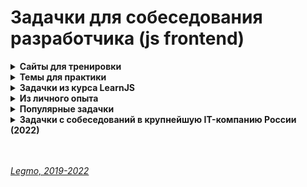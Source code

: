 <h1>Задачки для собеседования разработчика (js frontend)</h1>

[//]: # (Сайты для тренировки)
<details><summary><b>Сайты для тренировки</b></summary><p>

- [codingame.com](https://www.codingame.com)
- [codewars.com](https://www.codewars.com)
- [leetcode.com](http://leetcode.com/)
- [hackerrank.com](https://www.hackerrank.com/)
- [coderbyte.com](https://coderbyte.com/)
- [Топ 8 лучших ресурсов для практики программирования в 2018](https://habr.com/ru/post/414009/)

<br></p>
</details> 

[//]: # (Темы для практики)
<details><summary><b>Темы для практики</b></summary><p>

- циклы
- методы массивов
- промисы
- React - хуки
- TypeScript

<br></p>
</details> 

[//]: # (Задачки из курса LearnJS)
<details><summary><b>Задачки из курса LearnJS</b></summary><p>

- Циклы - https://learn.javascript.ru/while-for#tasks
- Switch - https://learn.javascript.ru/switch#tasks
- Методы строк - https://learn.javascript.ru/string#tasks
- Массивы
  - https://learn.javascript.ru/array#tasks
  - https://learn.javascript.ru/array-methods#tasks
- Объекты
  - https://learn.javascript.ru/object#tasks
  - https://learn.javascript.ru/object-methods#tasks
- Рекурсия и стек - https://learn.javascript.ru/recursion#tasks
- Замыкания - https://learn.javascript.ru/closure#tasks
- Bind - https://learn.javascript.ru/bind#tasks
- Call, Apply - https://learn.javascript.ru/call-apply-decorators#tasks
- Timeout - https://learn.javascript.ru/settimeout-setinterval#tasks
- Колбэки
- Промисы
  - https://learn.javascript.ru/promise-basics#tasks
  - https://learn.javascript.ru/promise-chaining#tasks
- Async/Await
  - https://learn.javascript.ru/async-await#tasks

<br></p>
</details> 

[//]: # (Из личного опыта)
<details><summary><b>Из личного опыта</b></summary><p>

***

[//]: # (В каком порядке выведутся «console.log»)
<details id="task-1"><summary><b>В каком порядке выведутся «console.log»</b></summary><p>

```js
console.log('1')
setTimeout(function foo() {
  console.log('2')
}, 0)
console.log('3')

// Ответ: 1, 3, 2
```

```js
console.log('Start');

setTimeout(function timeout() {
  console.log('Timeout');
}, 0);

const promise = new Promise(function (resolve, reject) {
  console.log('Promise'); // Выполянется как обычный синхронный код
  resolve(true);
});

promise.then(function () {
  console.log('Then'); // Очередь микрозадач
});

console.log('End');

// Ответ: Start,  Promise, End, Then, Timeout
```

```js
console.log('Start');

setTimeout(function timeout() {
  console.log('Timeout');
}, 0);

//В стэке отрабатывает resolve, и отправляет .then в очередь микрозадач
Promise.resolve().then(function () {
  console.log('Then');
})

console.log('End');

// Ответ: Start,  End,  Then, Timeout
```

```js
console.log('Start');

setTimeout(function timeout() {
  console.log('setTimeout');
}, 0);

Promise.resolve().then(function () {
  console.log('Promise 1');
}).then(function () {
  console.log('Promise 2');
})

console.log('End');

// Ответ: Start,  End,  Promise 1, Promise 2, Timeout
```

```js
setTimeout(()=>{
  console.log('timeOut 1');
}, 0)
  
console.log(1);
  
new Promise(resolve => {
  console.log("Promise")
  setTimeout(()=>{
    console.log('timeOut 2');
    resolve()         // обратить внимание! После этого момента всё идёт немного иначе.Следом сразу отработают then. — т.к. resolve() прерывает очередь макрозадач, и отрабатывают все then
  }, 0)
})
.then(() => {
  console.log("then1")
})
.then(() => {
  console.log("then2")
})
        
console.log(4);
  
setTimeout(()=>{
  console.log('timeOut 3');
}, 0)

// 1, Promise, 4, timeOut 1, timeOut 2 (Сработал resolve! Очередь макрозадач прервалась) then1, then2, timeOut 3
```

```js
console.log('start');  // Выполянется как обычный синхронный код

setTimeout(function(){
  console.log('timeout 5');
}, 5 );
  
setTimeout(function(){
  console.log('timeout 0');
}, 0 );

const promise = new Promise(function(resolve, reject) {
  console.log('promise');  // Выполянется как обычный синхронный код
  resolve(true);
});

promise
.then(
  function(){console.log('then 1');}  // Очередь микрозадач
)
.then(
  function(){console.log('then 2');}  // Очередь микрозадач
);
  
console.log('end ');  // Выполянется как обычный синхронный код
  
//start, promise, end
//then 1 - then/catch всегда после обычных задач (это microtasks)
//then 2
//timeout 0 - timeout/interval выполняются в самом конце, после
//timeout 5
```

```js
setTimeout(()=>{
  console.log('timeOut');
}, 0)
    
console.log(1);
    
new Promise(resolve => {
  console.log("Promise")
  setTimeout(()=>{
    console.log('777');
    resolve()         // Внимание! Дальше всё идёт иначе — промис разрешился, макротаск прервался. Следом отработают then
  }, 0)
})
.then(() => {
  console.log("then1")
})
.then(() => {
  console.log("then2")
})
          
console.log(4);
    
setTimeout(()=>{
  console.log('timeOuts');
}, 0)
  
// 1, Promise, 4, timeOut, 777, (Сработал resolve! Очередь макрозадач прервалась) then1, then2, timeOuts
```

```js
var a = 5;
  
setTimeout(function timeout(){
  console.log(a);
  a = 10;
}, 0)
    
var p = new Promise(function(resolve, reject){
  console.log(a);
  a = 25;
  resolve();
})
  
p.then(function(){
  a = 15;
  console.log(a)
})   
  
console.log(a);

  
// 5, 25, 15, 15
```

**Подробнее**
- [Legmo - JS. Работа движка JS](../JS/JS.md#engine)
- [Legmo - JS. Асинхронность](../JS/JS.md#asynchrony)

<br></p>
</details> 

[//]: # (Числа Фибоначчи. Рекурсия)
<details id="task-2"><summary><b>Числа Фибоначчи. Рекурсия</b></summary><p>

Напишите функцию fib(n) которая возвращает n-е число Фибоначчи.
- Последовательность [чисел Фибоначчи](https://ru.wikipedia.org/wiki/%D0%A7%D0%B8%D1%81%D0%BB%D0%B0_%D0%A4%D0%B8%D0%B1%D0%BE%D0%BD%D0%B0%D1%87%D1%87%D0%B8) определяется формулой `Fn = Fn-1 + Fn-2`.
- То есть, следующее число получается как сумма двух предыдущих.
- Первые два числа равны `1`, затем `2(1+1)`, затем `3(1+2)`, `5(2+3)` и так далее: `1, 1, 2, 3, 5, 8, 13, 21...`.
- Напишите функцию `fib(n)` которая возвращает `n-е` число Фибоначчи.

**Вариант 1 - Рекурсия**
```js
function test(n) {
  if (n <= 1) { return 1 }
  else {
    return  test(n - 1) + test(n - 2);
  }
  alert( test(3) ); // 2
}
```
<br>
<br>

**Вариант 2 - Рекурсия + мемоизация** 
- чтоб по несколько раз не высчитывать одно и то же значение
```js
// ДОДЕЛАТЬ!!!! ОШИБКИ!!!

function fib(n) { 
    let map = new Map();
    let a = n-1;
    let b = n-2;
    let stepA = null;
    let stepB = null;
    
    if (n <= 1) {
        return 1
    } 
    else {
        //Оптимизировать:
        //Надо ли всегда прверять map.has(a), если map.has(b) === false ?
        //вынести в f(x) повторяющийся код (поиск в map, если нет - присваивать в map и рекурсия) 
        
        if(map.has(b)) { 
            stepB = map.get(b)
        } else {
            stepB = fib(b);
            map.set(b, stepB);
        };
            
        if(map.has(a)) {
          stepA = map.get(a)
        } else {
            stepA = fib(a);
            map.set(a, stepA);
        };
    
        return stepA + stepB;
        
    }
}

console.log(fib(3)); // 2
console.log(fib(7)); // 13
//console.log(fib(77)); // 5527939700884757
```
  <br>
  <br>

**Вариант 3 - цикл for** 
- любая рекурсия может быть сведена к циклу
- начнёт с 1 и 2, затем из них получит fib(3) как их сумму, затем fib(4)как сумму предыдущих значений, затем fib(5)
  и так далее, до финального результата. На каждом шаге нам нужно помнить только значения двух предыдущих чисел
  последовательности.
- ```js
    function test(n) {
      let prev = 1;
      let cur = 1;
      for (let i = 3; i <= n; i++) {
        let temp = prev + cur;
        prev = cur;
        cur = temp;
      }
      return cur;
    }
  ```
<br>
<br>

**Вариант 4 - цикл for + деструктурирующее присваивание**
```js
function fib(n) {
  let cur = 1, prev = 1;
  for (let i = 3; i <= n; i++) {
    // cur = актуальное значение. Сумма «актуального» числа из пред. итерации и «предыдущего» числа из пред. итерации 
    // prev = предыдущее значение
    [cur, prev] = [cur + prev, cur]; 
  }
  return cur;
}
```
<br>
<br>

**Ссылки**
- [learn.javascript.ru - Задачка «Числа Фибоначчи» с решением](https://learn.javascript.ru/task/fibonacci-numbers)
- [Пример решения через «for» + деструктурирующее присваивание](https://ilyachalov.livejournal.com/162627.html)

<br></p>
</details> 

[//]: # (Генерация строки из массива объектов)
<details id="task-3"><summary><b>Генерация строки из массива объектов</b></summary><p>

**Задача**
- есть массив однотипных объектов, у каждого есть свойства value, order, expired.
  - надо написать функцию которая
    - исключить объекты с expired=true,
    - оставшиеся отсортировать по значению order (предполагалось использовать метод sort),
    - потом взять значения свойства value,
    - сделать каждому значению reverse,
    - записать всё это в строку,
    - при этом ни один символ в строке не должен повторяться дважды (предполагалось использовать коллекцию Set)
```js
// Написать функцию, либо последовательность операций, которая вернёт результат следующих условий:
// результате есть строка из сконкатенированных value элементов коллекции, расположенных в обратном порядке
// реузльтат не содержит одинаковых букв, если буква уже добавлена в строку, она более не добавляется
// результат собирается только из непросроченных записей (т.е. из тех, у которых expired: false)
// результат конкатенируется в порядке возрастания order
  
const input = [
  {value: 'qweq', order: 4, expired: false},
  {value: 'asdq', order: 2, expired: true},
  {value: 'jkri', order: 1, expired: false},
  {value: 'oiod', order: 3, expired: false},
];
```  
<br>
<br>

1. **Решение «в лоб»**
```js
const input = [
  {value: 'qweq', order: 4, expired: false},
  {value: 'asdq', order: 2, expired: true},
  {value: 'jkri', order: 1, expired: false},
  {value: 'oiod', order: 3, expired: false},
];

console.log('start: ', input)

let actual = input.filter(obj => !obj.expired)

console.log('actual: ', actual)

const temp = actual;
let sorted = temp.sort((a,b) => a.order-b.order)

console.log('sorted 1: ', sorted)

let reversed = sorted.map(obj => {
  let objCopy = {...obj};
  console.log(objCopy.value);
  objCopy.value = objCopy.value.split("").reverse().join("");
  console.log(objCopy.value);
  return objCopy;
})
console.log('reversed: ', reversed)

let output = sorted.reduce((result, current) => {
    let valArray = current.value.split("");
    let finalStr = ''
    valArray.forEach((item, index, array) =>{
    console.log('result', result, 'item: ', item)
        if(!result.includes(item) && !finalStr.includes(item)) {
            finalStr = finalStr + item;
        }
    })
    return result + finalStr;
}, '' );

console.log('output: ', output)
```
<br>
<br>

2. **Решение «в лоб» через SET**
```js
const input = [
  {value: 'qweq', order: 4, expired: false},
  {value: 'asdq', order: 2, expired: true},
  {value: 'jkri', order: 1, expired: false},
  {value: 'oiod', order: 3, expired: false},
];

let actual = input.filter(obj => !obj.expired)

const temp = actual;
let sorted = temp.sort((a,b) => a.order-b.order)

let reversed = sorted.map(obj => {
  let objCopy = {...obj};
  console.log(objCopy.value);
  objCopy.value = objCopy.value.split("").reverse().join("");
  console.log(objCopy.value);
  return objCopy;
})

let output = new Set(); 

sorted.map(obj => {
  let valArray = obj.value.split("");

  valArray.map(symb => {
    output.add(symb)
  })
}, '' );

output = [...output].join('')
```
<br>		
<br>

3. **Решение оптимизированное**
```js
const input = [
  {value: 'qweq', order: 4, expired: false},
  {value: 'Asdq', order: 2, expired: true},
  {value: 'jkri', order: 1, expired: false},
  {value: 'oiod', order: 3, expired: false},
];

const temp = [...actual];
let set = new Set(); 

let actual = temp.filter(obj => !obj.expired)
let sorted = actual.sort((a,b) => a.order-b.order)

sorted.map(obj => {
  let valArray = obj.value.split("").reverse();
  valArray.map(symb => set.add(symb));
})

let output = [...set].join('');

console.log('output:', output); //irkjdoqew
```

<br></p>
</details> 

[//]: # (Обработка строки — вырезать N восклицательных знаков)
<details id="task-4"><summary><b>Обработка строки — вырезать N восклицательных знаков</b></summary><p>

**Задача**
- Напишите функцию, которая принимает строку и удаляет из неё N восклицательных знаков
```js
  const removeExclamations = (str, count) => {};
  console.log(removeExclamations('!!!Hello, !!world!', 5)) //Hello, world!
```

**Решение**
- Решил через `map`. Можно было через `filter`, но так тоже ок.
```js
const removeExclamations = (str, count) => {
    let strArray = str.split('');
    let result = '';
    strArray.map(symbol =>{
        if((symbol === '!') && (count > 0)) {
           count--;
           return;  
        }
        else {
            result = result + symbol;
        }
    });
    return result;
};
console.log(removeExclamations('!!!Hello, !!world!', 5)) //Hello, world!
```

<br></p>
</details> 

[//]: # (Найти пересечение двух массивов чисел)
<details id="task-5"><summary><b>Найти пересечение двух массивов чисел</b></summary><p>

Написать функцию находящую пересечение двух массивов чисел.
  
**Задача**
```js
const a = [1, 10, 2, 6, 9, -32];
const b = [-7, 1, 9, 8, 0, 1, 10];
const intersect = (a,b) => {
//your code here
}
//console.log(intersect(a,b)); //[1,9,10]
```

**Решение**
```js
const a = [1, 10, 2, 6, 9, -32];
const b = [-7, 1, 9, 8, 0, 1, 10];

const intersect = (a, b) => {  
  let bCopy = [...b];  
  let result = new Set;  
  
  a.map((itemA, index) => {
    bCopy.forEach(itemB => {
        (itemA === itemB) && result.add(itemA); 
    })  
  })  
  return Array.from(result);}  
  
console.log(intersect(a, b)); //[1,9,10]
```

<br></p>
</details> 

[//]: # (Сортировка массива чисел по их квадратам)
<details id="task-6"><summary><b>Сортировка массива чисел по их квадратам *</b></summary><p>

- Отсортировать исходный массив положительных и отрицательных чисел по их квадратам. 
- Использовать алгоритм не требующий много памяти

**Решение 1 — «в лоб»**
```js
let orig = [-1,3,1,7,-5,2];
console.log(original)
let abs = orig.map(item => Math.abs(item))
let final = abs.sort((a, b) => (a*a) - (b*b) );
console.log(final)
```

<br></p>
</details> 

[//]: # (React. Создать компонент, который по нажатию кнопки создаёт новый <input>, с валидаций)
<details id="task-7"><summary><b>React. Создать компонент, который по нажатию кнопки создаёт новый «input», с валидаций</b></summary><p>

**Задача**
- написать React-компонент, который по нажатию кнопки создаёт новый инпут. Все значения валидируются формой validate. Если форма невалидна — кнопка «Сохранить» disabled.
- Добавление любого количества input'ов по кнопке
- Валидация введённого во все input значения с помощью функции `validate`
- Если форма не валидна - кнопка «Сохранить» должна быть `disabled`

**Решение**
```tsx
import { useState, useEffect, useRef } from "react";

const App:PropTypes = () => {
  let [fieldsetCount, setFieldsetCount] = useState(0);
  let [fields, setFields] = useState<any>({});
  let [formStatus, setFormStatus] = useState(false);
  const itemsRef = useRef<HTMLInputElement>();

  const range = (count:number) => {
    if(count > 0) {
      return Array(count).fill(count)
    } else {
      return [];
    }
  };

  const submitForm = (e: React.FormEvent<HTMLInputElement>) => {
    e.preventDefault();
    // some submit logic will be here
    console.log('submit')
    return true
  }

  const isInputValid = (value:string) => {
    // some validation logic will be here
    let result = true;
    console.log(`validation of ${value} is ${result}`)
    return result;
  };

  const isFormValid = () => {
    if(fieldsetCount > 0) {
      for (let key in fields) {
        if (!fields[key].isValid) {
          setFormStatus(false);
          return false
        }
      }
      setFormStatus(true);
      return true
    }
  };

  const addFieldset = () => {
    const name = fieldsetCount + 1;
    setFieldsetCount(count => count + 1)

    setFields({
      ...fields,
      [name]: {
        isValid: false,
      },
    })
  }

  const handleInputChange = (e:any) => {
    const name = e.target.name;
    const value = e.target.value;
    const currentField = itemsRef.current[name];
    if(isInputValid(value)) {
      setFields({
        ...fields,
        [name]: {
          isValid: true,
        },
      })
      currentField.classList.add("valid");
    } 
    else {
      setFields({
        ...fields,
        [name]: {
          isValid: false,
        },
      })
      currentField.classList.add("invalid");
    }
  }

  const FieldsetsGroup = range(fieldsetCount).map((field, index) => {
     const fieldName = index+1;
     return <fieldset key={fieldName}>
      <input 
        type="text" 
        name={fieldName} 
        ref={el => (itemsRef.current[fieldName] = el)}
        onChange={e => handleInputChange(e)}
      />
    </fieldset>
  });
  
  useEffect(() => isFormValid());

  const ButtonSubmit = <button 
    type="submit" 
    onClick={submitForm}
    disabled={!formStatus}
  >
    Submit
  </button>;


  const ButtonAddField = <button onClick={() => addFieldset()}>
    Add intput ({fieldsetCount})
  </button>


  return (
    <>
      <form className="App" onSubmit={submitForm}>
        {FieldsetsGroup}
        {ButtonSubmit}
      </form>
      {ButtonAddField}
    </>
  );
}
```

<br></p>
</details> 

[//]: # (React. Найти все ошибки в компоненте. Типизировать хук useState)
<details id="task-8"><summary><b>React. Найти все ошибки в компоненте. Типизировать хук useState()</b></summary><p>

**Задачка**
```
//Найти все ошибки
export const ComponentA = () => {
  const [state, setState] = useState([
    {id: 1, name: "a", status: true}, 
    {id: 2, name: "b", status: false}, 
    {id: 3, name: "c", status: true}, 
  ])

  return (
    <div>
      {state.map((item, index) => (
         <div>
           <label key={index} for={item.id}></label>
           <input type="caheckbox" id={item.id} onChange={ev => {
               state[index].status = ev.target.checked;
           }}/>
           {item.name}
         </div> 
      ))}
    </div>
  )
}
```
<br>
<br>

**Решение (проверить могут быть ошибки)**
```

export const ComponentA = () => {
  const [state, setState] = useState<Array<{id:number, name:string, status:boolean}>>([
    {id: 1, name: "a", status: true}, 
    {id: 2, name: "b", status: false}, 
    {id: 3, name: "c", status: true}, 
  ])

  const setStatus = (e) => {
    setState([
      //...state,
      //state[index].status = e.target.checked
      state.map((item,index) => {
         if(item.id === e.target.id){
           return {
             ...item,
             status: e.traget.checked,
           }
         }
         else {
           return item;
         }
      })
    ]);
  }
  
  return (
    <div>
      {state.map((item, index) => (
         <div>
           <label key={index} for={item.id}></label>
           <input type="caheckbox" id={item.id} onChange={ev => setStatus(e)}/>
           {item.name}
         </div> 
      ))}
    </div>
  )
}

```
<br>
<br>

**Комментарии**
- key ставить родительскому элементу внутри map(), а не вложенном элементу
- почему в key лучше использовать id, а не index
- onChange - использовать SetState() вместо прямого присваивания нового значения (state[index].status =
  e.target.checked)
- вообще концептуально неправильно ориентироваться на e.target.checked — лучше оперировать pRevState

<br></p>
</details> 

[//]: # (Написать асинхронную функцию запроса данных. 5 попыток. Промис)
<details id="task-9"><summary><b>Написать асинхронную функцию запроса данных. 5 попыток. (Промис)</b></summary><p>

Написать функцию getData, которая запрашивает данные по url и
в случае неуспешного запроса, повторяет его еще 5 раз
в случае неудачи возвращает ошибку “Заданный URL недоступен”
Как делаем запрос (fetch или что-то ещё - не важно)

```js
function getData() { }

getData('https://example.com')
  .then(console.log)
  .catch(console.error)
```

Решение 2
```js
const getData = str  => {return new Promise(
  (resolve, reject) => {

    let getResult = (str) => {
      const numb = +(Math.random() * 10). toFixed(4);
      return numb;
    }
    let result = getResult('STEP '+ 1);
    let count = 1;

    for(; count<6; count++) {

      if (result > 9) {
        console.log('Finish')
        resolve('YES!!!');
        break
      }
      else {
        result = getResult('STEP '+ (count+1));
      }
    }

    if(count === 6) {
      reject('Noooo')
    }

  }
)}

getData('AAA')
.then(result => console.log(result))
.catch(err => console.error(err));

```

Решение 1
```js
  function getData(str) { 
    console.log('getData start')

    let getResult = (str) => {
      //console.log('getResult', str);
      const numb = +(Math.random() * 10). toFixed(4);
      return numb;
    }
    let result = getResult('STEP '+ 1);

    for(let i=1; i<6; i++) {
      console.log('st-',i);
      console.log('result', result);

      if (result > 5) {
        console.log('Finish')
        return true;
      }
      else {
        result = getResult('STEP '+ (i+1));
      }
    }
  }

```

<br></p>
</details> 

[//]: # (Написать асинхронную функцию запроса данных. 5 попыток. Промис)
<details id="task-10"><summary><b>Написать синхронную функцию генерации случайного числа > Х. 5 попыток.</b></summary><p>

- Написать синхронную функцию
- Внутри функции генерируем случайное число
- Если число больше 0,5 - возвращаем его
- Если число меньше 0,5 - вызываем снова. И так 5 раз
- Если 5 раз неудача - выводим console.log

ВАРИАНТ через рекурсию
```js
function getNumberRec(count=5) {
  const randomNumber = Math.random();
  
  if (randomNumber > 0.9) {
    return(randomNumber);
  } 
  else {
      count--;
      if(count > 0) {
        getNumberRec(count);
      }
  }
}
getNumberRec();
```

ВАРИАНТ через for
```js
function getNumber() {
    let randomNumber = Math.random();
    
    if(randomNumber > 0.7) {
      console.log('Finish');
    } else {
      for(let i=0; i<6; i++) {
        randomNumber = Math.random();
      }
    }
}
getNumber();
```

ВАРИАНТ через while
```js
function getNumber() {
  let randomNumber = Math.random();
  let counter = 5;

  while(counter > 0) {
    console.log(`Step ${counter} randomNumber = ${randomNumber}`);
    if (randomNumber > 1) {
      console.log('randomNumber', randomNumber);
      return randomNumber;
    }
    else {
      randomNumber = Math.random();
      counter --;
    }
  }
}
```

<br></p>
</details> 

[//]: # (TypeScript. Типизировать функцию *)
<details id="task-11"><summary><b>TypeScript. Типизировать функцию *</b></summary><p>

**Задачка**
```js
/* 
 Есть объект X (произвольный) и функция getProperty, которая на вход принимает произвольный объект 
 и строковое значение свойств
 необходимо при помощи TypeScript допилить функцию getProperty таким образомю чтобы на этапе написания кода 
 в строке getProperty(X, 'm') компилятор выдавал ошибку «Argument of type '"m"' is not assignable to parameter of type '"a"' | '"b"' | '"c"' | '"d"'»
*/

const X = {a:1, b: 2, c: 3, d:4}
  
let getProperty = function(obj, key){
  return obj[key]
}
  
//getProperty(X,a)
//getProperty(X,m) 
  
// Должно получиться что-то вроде: 
// let getProperty:<V extends Record<string, >, T extends keyof V> = function(obj: V, data: T) => number;
```  

<br></p>
</details> 

[//]: # (React. Console.log внутри setTimeout внутри UseEffect *)
<details id="task-12"><summary><b>React. Console.log внутри setTimeout внутри UseEffect() *</b></summary><p>

- в `return ()` компонента есть кнопка. При клике она увеличивает счётчик в `useState()`
- есть `useEffect()`, в нём `setTimeout`, в нём `console.log`, который выводит значения счётчика
- если мы быстро нажмем несколько раз на кнопку (прям моментально) — какие значения выведет `console.log`?

**Задача**
```jsx
//Что будет выведено в console.log если очень быстро нажать 3 раза подряд на кнопку?

import React, {useStae, useEffect} from "react";
import ReactDOM  from "react-dom"; 

function Exmple() {
  const [count, setCount] = useState(0);
  
  useEffect(() => {
    setTimeout(() => {
      console.log(`You clicked ${count} times`)
    }, 3000);
  });
  
  return (
    <div>
      <p>You clicked {count} times</p>
      <button onClick={() => setCount(count +1)}>
        Click me
      </button>
    </div>    
  )
}

const rootElement = document.getElementById("root");
ReactDOM.render(<Example />, rootElement);
```

**Решение**
- Будут выведены числа 1-2-3
- При каждом клике useEffect создаёт замыкание и запоминает своё значение useState. 
- Когда таймер отработает — он возьмёт значение из замыкания
- Как-то так
- +
- выведет 1,2,3... - при каждом клике меняется счётчик в useState(), его значение хранится в замыкании с `setTimeout`
- когда таймер «дотикает» — он выведет в консоль значения счётчика из замыкания

<br></p>
</details>

[//]: # (Алгоритмы. Есть линейный график из множества точек, предложить алгоритм его построения *)
<details id="task-12"><summary><b>Алгоритмы. Есть линейный график из множества точек, предложить алгоритм его построения * </b></summary><p>

- К сожалению картинка графика не сохранилась, опишу «на пальцах» 
- График состоит из множества близко расположенных точек
- график растёт, но не равномерно, а как «зубья пилы»
- На локальных максимумах цвет точек меняется: те что «локально повыше» - ближе к красному, те что пониже - к синему.
- цвет меняется именно локально, а не абсолютно
  - Предположим, число = высота точек по y
  - `a`=3, `b`=4, `c`=6, `d`=3.7, `e`=4.5, `f`=7, `g`=6.2
  - тогда точки `с` и `f` будут по цвету ближе к красному
  - а точки `a`, `d` и `g` — ближе к синему
  - примерно так

<br></p>
</details> 

***

<br></p>
</details> 

[//]: # (Популярные задачки)
<details><summary><b>Популярные задачки</b></summary><p>

****

[//]: # (Использование var/let в «for»)
<details><summary><b>Использование var/let в «for()»</b></summary><p>

Использование `var`/`let` в `for()`.<br>
Могут дать в связке с «замыканиями» или другими задачами.

<br></p>
</details> 

[//]: # (Замыкания - написать функцию, add, чтобы вызов add_1_2_ вернул 3)
<details><summary><b>Замыкания - написать функцию, add, чтобы вызов add(1)(2) вернул 3</b></summary><p>

```js
//Стерлочная
const add = x => y => {
  return x + y;
};
const res = add(3)(6);
console.log(res);  // вернёт 9
```

```js
//Обычная
function fA() {
  var currentCount = 1;
  function fB() { 
    return currentCount++;
  };
  return fB;
}
var counter1 = fA();     
console.log(counter1()); // 1
console.log(counter1()); // 2
console.log(counter1()); // 3

// создаём другой счётчик, он будет независим от первого
var counter2 = fA();
console.log(counter2()); // 1
```

<br></p>
</details> 

[//]: # (Замыкания, this - написать декоратор для кэширования)
<details><summary><b>Замыкания, this - написать декоратор для кэширования</b></summary><p>

```js
let worker = {
  //Вариант 1 -  без func.call(this, x) 
  // здесь может быть страшно тяжёлая задача для процессора
  // alert(`Called with ${x}`);
  // return x;

  //Вариант с использование метода объекта - для демонатрации func.call(this, x) 
  someMethod() {
    return 1;
  },
  slow(x) {
    // здесь может быть страшно тяжёлая задача для процессора
    alert("Called with " + x);
    return x * this.someMethod();
  }
};

function cachingDecorator(func) {
  let cache = new Map();
  return function(x) {
    if (cache.has(x)) { // если кеш содержит такой x,
      return cache.get(x); // читаем из него результат
    }

    // иначе, вызываем функцию
    //Вариант 1 - без привязки this
    // let result = func(x); // вариант 
  
    //Вариант 2 - с привязкой this
    let result = func.call(this, x); // .call() позволяет вызывать функцию, явно устанавливая this.
    cache.set(x, result); //кешируем (запоминаем) результат
    return result;
  };
}

worker.slow = cachingDecorator(worker.slow); // добавляем к функции обёртку-декоратор, делаем её кеширующей

alert( worker.slow(2) ); // работает
alert( worker.slow(2) ); // работает, не вызывая первоначальную функцию (кешируется)
```

- [learn.javascript.ru - Декораторы и переадресация вызова, call/apply](https://learn.javascript.ru/call-apply-decorators)

<br></p>
</details> 

[//]: # (Армия функций *)
<details><summary><b>Армия функций *</b></summary><p>

  - https://learn.javascript.ru/task/make-army
  - https://learn.javascript.ru/let-const
  - https://qna.habr.com/q/365769

<br></p>
</details> 

[//]: # (Рекурсия - возведение в степень)
<details><summary><b>Рекурсия - возведение в степень</b></summary><p>

```js
//через рекурсию
function pow(x, n) {
  if (n == 1) {
    return x;
  } else {
    return x * pow(x, n - 1);
  }
}
alert(pow());
```

```js
//итеартивно, цикл for
function pow(x, n) {
  let result = 1;
  for (let i = 0; i < n; i++) {
    result *= x; // умножаем result на x n раз в цикле
  }
  return result;
}
alert( pow(2, 3) ); // 8
```

<br></p>
</details> 

[//]: # (Рекурсия - поиск факториала)
<details><summary><b>Рекурсия - посик факториала</b></summary><p>

- Число, умноженное на "себя минус один", затем на "себя минус два", и так далее до 1

```js
function fact(n) {
  if(n == 1) {
    return 1
  }
  else {
    return n * fact(n - 1);
  }
}
alert( fact(4) ); // 24
```

- [learn.javascript.ru - Рекурсия](https://learn.javascript.ru/recursion#dva-sposoba-myshleniya]v

<br></p>
</details> 

[//]: # (Рекурсия - вывод односвязного списка *)
<details><summary><b>Рекурсия - вывод односвязного списка *</b></summary><p>

- [learn.javascript.ru - Вывод односвязного списка. Рекурсия, цикл](https://learn.javascript.ru/task/output-single-linked-list)

<br></p>
</details> 

[//]: # (Кофеварка *)
<details><summary><b>Кофеварка *</b></summary><p>

  - один раз написать самому (подсматривая в учебник)
  - https://learn.javascript.ru/private-protected-properties-methods
  - https://learn.javascript.ru/task/add-method-property-coffeemachine
  - https://learn.javascript.ru/task/add-public-coffeemachine
  - https://learn.javascript.ru/functional-inheritance
  - https://learn.javascript.ru/getters-setters

<br></p>
</details> 

[//]: # (Написать debounce функцию *)
<details><summary><b>Написать debounce функцию *</b></summary><p>

- [learn.javascript.ru - Сделать Debounce](https://learn.javascript.ru/task/debounce)
- [doka - Сделать Debounce на примере формы поиска](https://doka.guide/js/debounce/)
- [Habr - Debouncing с помощью React Hooks](https://habr.com/ru/post/492248/)
- [Habr - Debouncing с помощью React Hooks: хук для функций](https://habr.com/ru/company/domclick/blog/510616/)
- [Habr - Микропаттерны оптимизации в Javascript: декораторы функций debouncing и throttling](https://habr.com/ru/post/60957/)

<br></p>
</details> 

[//]: # (Написать throttling функцию *)
<details><summary><b>Написать throttling функцию *</b></summary><p>

- [Habr - Микропаттерны оптимизации в Javascript: декораторы функций debouncing и throttling](https://habr.com/ru/post/60957/)

<br></p>
</details> 

[//]: # (Написать декоратор для кэширования *)
<details><summary><b>Написать декоратор для кэширования *</b></summary><p>

- https://learn.javascript.ru/call-apply-decorators#tasks

<br></p>
</details> 

[//]: # (Предложить разные методы организации кэша для вычисления Фибоначчи *)
<details><summary><b>Предложить разные методы организации кэша для вычисления Фибоначчи *</b></summary><p>

- кэш ограничен 20 значениями, а поступить может хоть 10000 - как оптимизировать?
- часть кэша выделяем под хранение предыдущих вычисленных значений (мемоизация).
- Рекурсия - самый дорогой вариант вычисления Фибоначчи

<br></p>
</details> 

[//]: # (Нормализация данных для проектирования стэйта React)
<details><summary><b>Нормализация данных для проектирования стэйта React</b></summary><p>

- Например: в качестве ответа сервера получаем очень большой неупорядоченный массив - как с ним работать?
- Решение: дробление по принципу связи. Точно не помню, надо повторять, но вроде идея такая - создаём отдельный массив
  для одних сущностей (задачи, например) и отдельный для других (пользователи) и устанавливаем между ними связи.

<br></p>
</details> 

[//]: # (Планирование вызовов через вложенные SetTimeout)
<details><summary><b>Планирование вызовов через вложенные SetTimeout()</b></summary><p>

```js
let delay = 500;
const getData = () => {
  console.log('getData')
    return false
};
  
let timerID = setTimeout(function work(){
      
    if (!getData()) {
        console.log('if')
        delay= delay*2
    }
  
    timerID = setTimeout(work, delay);
  
}, delay)
  
timer();
```

- https://learn.javascript.ru/settimeout-setinterval#vlozhennyy-settimeout

<br></p>
</details> 

[//]: # (Поиск квадратного корня *)
<details><summary><b>Поиск квадратного корня *</b></summary><p>

- Реализовать алгоритм поиска квадратного корня числа S, не используя математические методы `sqrt`, `pow` и `log`.
- Для простоты ищем целочисленный положительный корень
 
- Есть несколько алгоритмов, самый простой - бинарный поиск.<br>

```js
/*
- Делим находим число Х посередине интервала 0-S 
- Проверяем — является ли X искомым. 
- Если нет - повторяем тот же процесс с одной из оставшихся половин (если X больше исокомого — c интервалом 0-X, иначе с интервалом X-S)
*/
```


- а если использовать pow` или `log`,

**Ссылки**
- [Алгоритмы. Вычисление целочисленного квадратного корня. Реализация в Python и Java.(YouTube)](https://youtu.be/1GxkwIIvfQM)
- [Алгоритмы вычисления квадратного корня](https://pro-prof.com/forums/topic/sqrt-algorithm)
- [stackoverflow.com - Вычисление квадратного корня без библиотечных методов](https://ru.stackoverflow.com/questions/566475/%D0%92%D1%8B%D1%87%D0%B8%D1%81%D0%BB%D0%B5%D0%BD%D0%B8%D0%B5-%D0%BA%D0%B2%D0%B0%D0%B4%D1%80%D0%B0%D1%82%D0%BD%D0%BE%D0%B3%D0%BE-%D0%BA%D0%BE%D1%80%D0%BD%D1%8F-%D0%B1%D0%B5%D0%B7-%D0%B1%D0%B8%D0%B1%D0%BB%D0%B8%D0%BE%D1%82%D0%B5%D1%87%D0%BD%D1%8B%D1%85-%D0%BC%D0%B5%D1%82%D0%BE%D0%B4%D0%BE%D0%B2)
- [Wikipedia - Методы вычисления квадратных корней](https://ru.wikipedia.org/wiki/%D0%9C%D0%B5%D1%82%D0%BE%D0%B4%D1%8B_%D0%B2%D1%8B%D1%87%D0%B8%D1%81%D0%BB%D0%B5%D0%BD%D0%B8%D1%8F_%D0%BA%D0%B2%D0%B0%D0%B4%D1%80%D0%B0%D1%82%D0%BD%D1%8B%D1%85_%D0%BA%D0%BE%D1%80%D0%BD%D0%B5%D0%B9)
- [Habr — [Неочевидные алгоритмы очевидных вещей] Алгоритм 1. Корень квадратный](https://habr.com/ru/post/128468/)

<br></p>
</details> 

***

<br></p>
</details> 

[//]: # (Задачки с собеседований в крупнейшую IT-компанию России)
<details><summary><b>Задачки с собеседований в крупнейшую IT-компанию России (2022)</b></summary><p>

***

[//]: # (Реализовать ф-цию, которая вернет результат выполнения другой ф-ции, в которой коллбек с ошибкой и данными)
<details><summary><b>Реализовать функцию, которая вернет результат выполнения auth(callback(ошибка, данные)))</b></summary><p>

**Задача**
- Есть функция `auth()`, она принимает коллбек, который принимает аргументами ошибку и какие-то данные.
- Написать функцию `asyncAuth()`, которая вернет результат выполнения функции `auth()`.  

**Решение 1 - «В лоб»**
```js
const errorData = new Error('Some error');
const succesData = 'Some data';

const someCallback = (error, data) => {
  if(true) {
    return data;
  }
  return error;
};

const auth = (callback) => {
    return callback();
};

const asyncAuth = (func) => {
  console.log(func());
};

asyncAuth(() => auth(() => someCallback(errorData, succesData)));
```

**Решение 2 - Промис**
```js
const errorData = new Error('Some error');
const succesData = 'Some data';

const someCallback = (error, data) => {
  if(true) {
    return data;
  }
  return error;
};

const auth = (callback) => {
    return callback();
};

const asyncAuth = (func) => {
  return new Promise((resolve,reject) => {
    if(typeof(func()) === 'string') {
      resolve(func());
    }
    reject(func());
  });
};

const promise =  asyncAuth(() => auth(() => someCallback(errorData, succesData)));

promise.then (
  data => console.log(data),
  error => console.log(error)
);
```

<br></p>
</details> 

[//]: # (Объединить пересекающиеся интервалы)
<details><summary><b>Объединить пересекающиеся интервалы</b></summary><p>

**Задача**
- Дана последовательность интервалов.
- Надо объединить те, которые имеют пересечения.
```js
mergeIntervals([[4, 8], [3, 5], [7, 12], [1, 2]]) // => [[3, 12], [1, 2]]
mergeIntervals([[3, 4], [1, 2], [4, 5], [2, 3]]) // => [[1, 5]]
```

**Решение**
```js
const mergeIntervals = (arr) => {
  if(arr.length > 0) {
    const arrCopy = arr.map( item => [...item]);
    let result = [];
    let isResultChanged = false;
    let isAIncludesB = ([a,b], [c,d]) => {return (a < c) && (b > d)};
    let isABIntersect = ([a,b], [c,d]) => {return ((b >= c) && (b <= d)) || ((a >= c) && (a <= d))};

    arrCopy.forEach(intervalAB => {
      if( result.length > 0) {
        result.forEach((item,index) => {
          let [a,b] = intervalAB;
          let [c,d] = item;

          console.log(
            `(${a}-${b}), ${c}-${d} —`,
            isAIncludesB([a,b], [c,d]),
            isAIncludesB([c,d], [a,b]),
            isABIntersect([a,b], [c,d]),
            '—',  (isAIncludesB([a,b], [c,d]) || isAIncludesB([c,d], [a,b]) || isABIntersect([a,b], [c,d]))
          )

          if (isAIncludesB([a,b], [c,d]) || isAIncludesB([c,d], [a,b]) || isABIntersect([a,b], [c,d])) {
            let x =  Math.min(a, c);
            let y =  Math.max(b, d);
            result[index]=([x,y]);
            isResultChanged = true;
          }
          else {
            console.log('Else')
            result.push(intervalAB)
          }
        })
      }
      else {
        result.push(intervalAB)
      }
    });


    if((result.length > 1) && (isResultChanged)) {
      mergeIntervals(result)
    } else {
      console.log('result', result);
      return result;
    }

  }
};

mergeIntervals([[4, 8], [3, 5], [7, 12], [1, 2]]); // => [[3, 12], [1, 2]]
mergeIntervals([[3, 4], [1, 2], [4, 5], [2, 3]]); // => [[1, 5]]
```

**Добавить проверки (TypeScript)**
- в исходном массиве два значения, это числа и они не отрицательные
- сначала идёт меньшее число, потом большее (или равное?)

**Идеи**
- использовать `arrCopy.sort()` — вызывается для каждого элемента. в функции ставить проверку, если ок — записываем в result. Надо использовать другой алгоритм - чтоб сравнивал каждый с каждым
- использовать `arrCopy.filter()`
- использовать `Array.prototype.every()` — возвращает true/false. прерывается после первого false
  - https://developer.mozilla.org/ru/docs/Web/JavaScript/Reference/Global_Objects/Array/every

- Проблема в том, что надо по кругу проверять result. Потому что в result 
  - элементы изменяются в процессе работы алгоритма. К концу обработки элементы могут стать другими - и у них самих возникнут пересечения.
  - у меня могут «через один» стоять несколько элементов, которые надо бы объединить.
- Варианты решения
  - Реализовать полноценную рекурсию. 
    - Для этого надо как-то проверять, есть ли в массиве элементы, которые могут пересекаться
  - использовать какие-то хитрые структуры, типа Map или Set? В принципе да, позволит избежать дублирования. Но кардинально проблему не решает
  - сортировать исходные массивы до начала преобразований? Проблема в том, что элементы содержат по два числа (мин и макс). А сортировать я могу только по одному...
  - обрабатывать исходный массив, а не писать в финальный? Из двух пересекающихся элементов оставляем один новый, старые убираем
  - внутри элементов разбирать два числа (границы мин-макс) в полноценный интервал из набора чисел и работать с ним?


**Рабочие ссылки**
- https://plnkr.co/edit/jXj1QgBx0iPp8IAh?preview
- https://efim360.ru/javascript-kak-najti-razlichiya-v-massivah/
- https://badtry.net/pieriesiechieniie-raznitsa-sliianiie-merge-dvukh-massivov-v-javascript-es6/

<br></p>
</details> 

[//]: # (Реализовать функцию-светофор)
<details><summary><b>Реализовать функцию-светофор</b></summary><p>

**Задача** 
- На понимание асинхронности
- Реализовать функцию, которая в бесконечном цикле выводит в консоль сообщения с определенными интервалами
  - "Зеленый" 25 секунд
  - "Желтый" 5 секунд
  - "Красный" 30 секунд

**Решение**
```js
const trafficLight = () => {
  console.log('Зеленый')

  setTimeout(()=> {
    console.log('Жёлтый')//От Зёлёного до Жёлтого - 25

    setTimeout(()=> {
      console.log('Красный')//От Жёлтого до Красного - 5
      
      setTimeout(()=> test(),30000); // От Красного до Зелёного - 30 

    },5000);
  },25000);
}

trafficLight();
```

<br></p>
</details> 

[//]: # (Вернуть массив одинаковых повторяющихся значений)
<details><summary><b>Вернуть массив одинаковых повторяющихся значений</b></summary><p>

**Задача** 
- Есть 2 массива чисел, отсортированных по возрастанию. 
- Нужно вернуть массив одинаковых повторяющихся значений.
```js
getEquals([1,2,2,3], [2,3,5]); //[2, 3]  
getEquals([1,2,2,3], [2,2,2,2]); //[2, 2]
```

**Решение**
```js
const getEquals = (a, b) => {
  const copyA = [...a];
  const copyB = [...b];
  const result = [];
  
  copyA.map((itemA, indexA) => {
    copyB.forEach((itemB, indexB) => {
      if (itemA === itemB) {
        copyB.splice(indexB,1);
        copyA.splice(indexA,1);
        result.push(itemA);
      }
    })
  })
  return result;
};

console.log(getEquals([1,2,2,3], [2,3,5])); //[2, 3]  
console.log(getEquals([1,2,2,3], [2,2,2,2])); //[2, 2]
```

**Доработка**
- Вместо двух переборов попробовать sort? reduce?
- find и findIndex - поиск первого совпадения
- filter - поиск всех совпадений. Вернёт новый массив.

<br></p>
</details> 


[//]: # (Unsorted)
<details><summary><b>Unsorted</b></summary><p>

- 3 - React. Создать компонент который принимает массив любых валют и для каждой валюты выводит одну и ту же сумму. Плюс отправка.
    - Реализовать компонент, который содержит 2 числовых input. 
    - В input-1 введено значение валюты в рублях, 
    - В input-2 введено значение валюты в долларах. 
    - При изменении в значения в одном input, сумма должна автоматически измениться в другом. 
    - Усложняем. Должен получиться универсальный компонент: 
      - принимает массив любых валют и для каждой валюты выводит одну и ту же сумму. 
      - должна быть кнопка, которая отправляет установленное значение с выбранной пользователем валютой.
- 4 - Реализовать функцию A, которая возвращает функцию B, которая первые N вызовов возвращает `yes`, затем `no`
  ```js
    const t = f(2)  
    t() === 'yes'  
    t() === 'yes'  
    t() === 'no'
  ```
- 5 - Написать класс, который реализует стек, который имеет методы `push`, `pop`, `max`  
    - Каждый метод должен иметь сложность `O(1)`.
- 6 + Реализовать метод который 5 раз пытается сделать запрос
      - Реализовать метод, который принимает url, делает запрос
      - если запрос неудачный, то повторить запрос 5 раз до удачного
      - если всё равно нет ответа, то вернуть ошибку "Ошибка"
- 7 - Вернуть поле объекта по строке-пути
    - Реализовать функцию, которая должна вернуть соответствующее поле объекта. 
    - На вход функция принимает объект и путь до поля объекта. 
    - Путь - это строка разделённая точкой. 
    - `get(obj, 'a.b'); // { c : 'd' }`  
- 8 - Дан массив строк, необходимо сгруппировать анаграммы
  ```js
    groupup(["eat", "tea", "tan", "ate", "nat", "bat"]);
    
    /*Результат  
    [  
      ["ate", "eat", "tea"],  
      ["nat", "tan"],  
      ["bat"]  
    ]
    */
  ```
- 9 - Проверить, что скобки в строке сбалансированы
    - Дана строка, состоящая из букв латинского алфавита, цифр и скобок `{([])}`. 
    - Необходимо проверить, что скобки в строке сбалансированы — на каждую открывающую скобку приходится закрывающая, и скобочные группы не пересекаются.   
    - `isValid("[(){}()()]"); // true`
    - `isValid("{f[o}o]");    // false`
- 10 - Написать HOC  async throttle
  - Реализовать функцию `async throttle`, которая оборачивает асинхронную функцию, таким образом что:  
  - Сначала вызывается переданная функция и возвращается ее результат  
  - Если во время выполнения первого вызова функцию вызвали еще раз, то возвращается результат первого вызова   
  ```js
    const delay = msec => new Promise(resolve => setTimeout(resolve, msec))  
        
    async function countUp (n = 0) {  
      console.log({ n });  
        
      for (let i = 0; i < 5; i++) {  
        console.log(n + i)  
        await delay(250)  
      }  
    }  
        
    // Your code...  
        
    async function run() {  
      const throttledCountUp = asyncThrottle(countUp)  
        
      throttledCountUp(0) // Запустит  
      throttledCountUp(10) // Пропустит  
      await throttledCountUp(20) // Пропустит, но дождется завершения throttledCountUp(0)  
         
      throttledCountUp(30) // Запустит  
    }  
        
    run()
  ```
- 13 - Реализовать класс паттерна Observer (наблюдатель)
  - Паттерн Observer (наблюдатель). Описать, дать небольшую реализацию в виде класса.
- 14 - Написать функцию, которая выдает сумму всех значений листьев бинарного дерева чисел
  - Дано бинарное дерево из чисел. Форма:  
  ```js
    class Node {  
      constructor(val, left = null, right = null){  
        this.val = val  
        this.left = left  
        this.right = right  
      }  
    }
  ```
    - Нужно написать функцию, которая выдает сумму всех значений листьев (нодов без потомков)
    - Реализовать эту функцию без рекурсии (DFS, со стеком и посещенными нодами)
- 15 - Что будет в консоли и почему
  ```js
  var i = 10;  
  var array = [];  
    
  while(i--) {  
    array.push(function (){  
        return i + i;  
    })  
  }  
    
  console.log(array[0]())  
  console.log(array[1]())  
  ```
- 16 - Написать функцию range
  - написать функцию range  
  ```js
  range(start,stop,step =1); 
  range(10) // [0,1,2,3,4,5,6,7,8,9]  
  range(-6) // []  
  range(0) //[]  
  range(-6, 0, -1)  
  ```  
<br></p>
</details> 


***

<br></p>
</details> 

<br>
<br>

*[Legmo, 2019-2022](https://github.com/Legmo/notes/)*